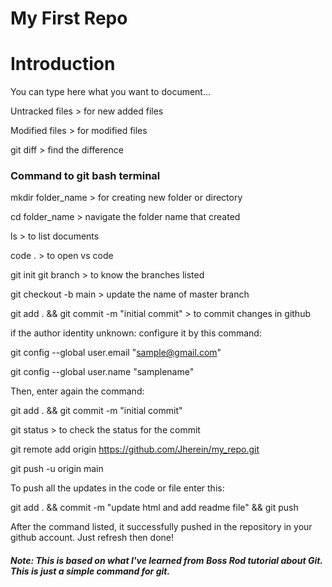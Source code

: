 # My First Repo

# Introduction

You can type here what you want to document...

Untracked files > for new added files

Modified files > for modified files

git diff > find the difference 

### Command to git bash terminal

mkdir folder_name > for creating new folder or directory

cd folder_name > navigate the folder name that created

ls > to list documents

code . > to open vs code

git init
git branch > to know the branches listed

git checkout -b main > update the name of master branch

git add . && git commit -m "initial commit" > to commit changes in github

if the author identity unknown: configure it by this command:

git config --global user.email "sample@gmail.com"

git config --global user.name "samplename"

Then, enter again the command:

git add . && git commit -m "initial commit" 

git status > to check the status for the commit

git remote add origin https://github.com/Jherein/my_repo.git

git push -u origin main

To push all the updates in the code or file enter this:

git add . && commit -m "update html and add readme file" && git push 

After the command listed, it successfully pushed in the repository in your github account. Just refresh then done! 


##### Note: This is based on what I've learned from Boss Rod tutorial about Git. This is just a simple command for git.




